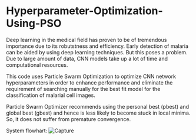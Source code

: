 # Hyperparameter-Optimization-Using-PSO

Deep learning in the medical field has proven to be of tremendous importance due to its robutstness and efficiency. Early detection of malaria can be aided by using deep learning techniques. But this poses a problem. Due to large amount of data, CNN models take up a lot of time and computational resources. 

This code uses Particle Swarm Optimization to optimize CNN network hyperparameters in order to enhance performance and eliminate the requirement of searching manually for the best fit model for the classification of malarial cell images.

Particle Swarm Optimizer recommends using the personal best (pbest) and global best (gbest) and hence is less likely to become stuck in local minima. So, it does not suffer from premature convergence.

System flowhart:
![Capture](https://user-images.githubusercontent.com/67593609/133240381-a78e2a84-16e1-450c-bd8e-56b680b6a940.PNG)
